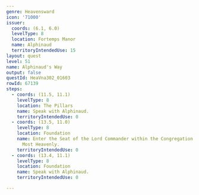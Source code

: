 ```yaml
---
genre: Heavensward
icon: '71000'
issuer:
  coords: (6.1, 6.0)
  levelType: 8
  location: Fortemps Manor
  name: Alphinaud
  territoryIntendedUse: 15
layout: quest
level: 51
name: Alphinaud's Way
output: false
questId: HeaVna302_01603
rowId: 67139
steps:
  - coords: (11.5, 11.1)
    levelType: 8
    location: The Pillars
    name: Speak with Alphinaud.
    territoryIntendedUse: 0
  - coords: (13.5, 11.0)
    levelType: 8
    location: Foundation
    name: Enter the Seat of the Lord Commander within the Congregation of Our Knights
      Most Heavenly.
    territoryIntendedUse: 0
  - coords: (13.4, 11.1)
    levelType: 8
    location: Foundation
    name: Speak with Alphinaud.
    territoryIntendedUse: 0

---
```

